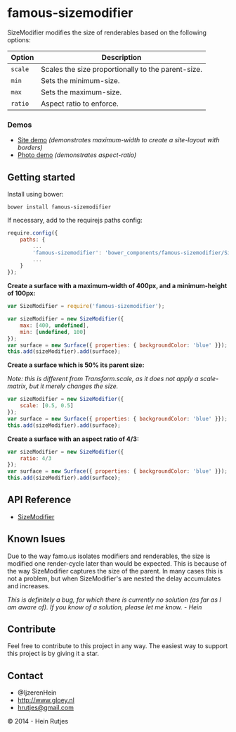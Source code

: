 famous-sizemodifier
==========

SizeModifier modifies the size of renderables based on the following options:

|Option|Description|
|--------|-----------|
|```scale```|Scales the size proportionally to the parent-size.
|```min```|Sets the minimum-size.|
|```max```|Sets the maximum-size.|
|```ratio```|Aspect ratio to enforce.|

### Demos

- [Site demo](https://rawgit.com/IjzerenHein/famous-sizemodifier/master/examples/site/index.html) *(demonstrates maximum-width to create a site-layout with borders)*
- [Photo demo](https://rawgit.com/IjzerenHein/famous-sizemodifier/master/examples/photo/index.html) *(demonstrates aspect-ratio)*

## Getting started

Install using bower:
	
	bower install famous-sizemodifier
	
If necessary, add to the requirejs paths config:

```javascript
require.config({
    paths: {
        ...
        'famous-sizemodifier': 'bower_components/famous-sizemodifier/SizeModifier',
        ...
    }
});
```

**Create a surface with a maximum-width of 400px, and a minimum-height of 100px:**

```javascript
var SizeModifier = require('famous-sizemodifier');

var sizeModifier = new SizeModifier({
    max: [400, undefined],
    min: [undefined, 100]
});
var surface = new Surface({ properties: { backgroundColor: 'blue' }});
this.add(sizeModifier).add(surface);
```

**Create a surface which is 50% its parent size:**

*Note: this is different from Transform.scale, as it does not apply a scale-matrix, but it merely changes the size.*

```javascript
var sizeModifier = new SizeModifier({
    scale: [0.5, 0.5]
});
var surface = new Surface({ properties: { backgroundColor: 'blue' }});
this.add(sizeModifier).add(surface);
```

**Create a surface with an aspect ratio of 4/3:**

```javascript
var sizeModifier = new SizeModifier({
    ratio: 4/3
});
var surface = new Surface({ properties: { backgroundColor: 'blue' }});
this.add(sizeModifier).add(surface);
```

## API Reference

* [SizeModifier](docs/SizeModifier.md)

## Known Isues

Due to the way famo.us isolates modifiers and renderables, the size is modified one render-cycle later than would be expected. This is because of the way SizeModifier captures the size of the parent. In many cases this is not a problem, but when SizeModifier's are nested the delay accumulates and increases.

*This is definitely a bug, for which there is currently no solution (as far as I am aware of).
If you know of a solution, please let me know. - Hein*

## Contribute

Feel free to contribute to this project in any way. The easiest way to support this project is by giving it a star.

## Contact
- 	@IjzerenHein
- 	http://www.gloey.nl
- 	hrutjes@gmail.com

© 2014 - Hein Rutjes